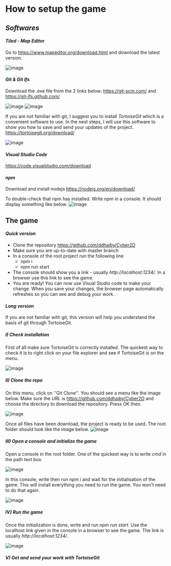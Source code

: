 # How to setup the game

## _Softwares_
#### _Tiled - Map Editor_

Go to https://www.mapeditor.org/download.html and download the latest version.

![image](https://user-images.githubusercontent.com/72042952/171312198-01488a32-3094-4786-93a4-01faa54ddc71.png)

#### _Git & Git lfs_

Download the .exe file from the 2 links below:
https://git-scm.com/ and https://git-lfs.github.com/

![image](https://user-images.githubusercontent.com/72042952/171312625-ce8eb34f-db49-4dd2-a53b-341a200b956d.png)
![image](https://user-images.githubusercontent.com/72042952/171312315-c9cd3fe9-c717-4675-9572-a9c4b45dad9d.png)


If you are not familiar with git, I suggest you to install _TortoiseGit_ which is a convenient software to use. In the next steps, I will use this software to show you how to save and send your updates of the project.
https://tortoisegit.org/download/

![image](https://user-images.githubusercontent.com/72042952/171312447-43432d00-4114-4e43-8082-47960f741e89.png)

#### _Visual Studio Code_
https://code.visualstudio.com/download

#### _npm_
Download and install nodejs 
https://nodejs.org/en/download/

To double-check that npm has installed. Write _npm_ in a console. It should display something like below.
![image](https://user-images.githubusercontent.com/72042952/171963988-863ee360-e815-4b63-bb17-0861254e1b7e.png)

## The game
#### _Quick version_

- Clone the repository https://github.com/ddhaiby/Cyber2D
- Make sure you are up-to-date with master branch
- In a console of the root project run the following line
  - npm i
  - npm run start
- The console should show you a link - usually _http://localhost:1234/_. In a browser use this link to see the game.
- You are ready! You can now use Visual Studio code to make your change. When you save your changes, the browser page automatically refreshes so you can see and debug your work.

#### _Long version_

If you are not familiar with git, this version will help you understand the basis of git through TortoiseGit.

##### I) Check installation
First of all make sure TortoiseGit is correctly installed. The quickest way to check it is to right click on your file explorer and see if TortoiseGit is on the menu.

![image](https://user-images.githubusercontent.com/72042952/171684368-fc06f14b-b2c7-4024-be54-3306c5849497.png)

##### II) Clone the repo
On this menu, click on ''Git Clone''. You should see a menu like the image below. Make sure the _URL_ is https://github.com/ddhaiby/Cyber2D and choose the directory to download the repository. Press OK then.

![image](https://user-images.githubusercontent.com/72042952/171685595-c23d9000-c138-44b1-965f-69dfc75061e2.png)

Once all files have been download, the project is ready to be used. The root folder should look like the image below.
![image](https://user-images.githubusercontent.com/72042952/172019490-9e1bc26b-e365-40f0-9de2-ff978ba6574c.png)

##### III) Open a console and initialize the game

Open a console in the root folder. One of the quickest way is to write _cmd_ in the path text box.

![image](https://user-images.githubusercontent.com/72042952/172019427-7a64c362-0894-4803-becf-c34dbf41daf5.png)

In this console, write then run _npm i_ and wait for the initialisation of the game. This will install everything you need to run the game. You won't need to do that again.

![image](https://user-images.githubusercontent.com/72042952/172019583-478d8228-e10c-4fb4-b295-9ccbe92bf7f5.png)

##### IV) Run the game
Once the initialization is done, write and run _npm run start_. Use the localhost link given in the console in a browser to see the game. The link is usually _http://localhost:1234/_.

![image](https://user-images.githubusercontent.com/72042952/172019645-edc3fef7-9474-43f5-9cf8-2af92a8d43d2.png)


##### V) Get and send your work with TortoiseGit




